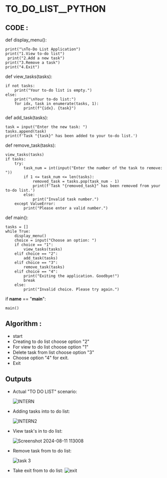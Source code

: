 # TO_DO_LIST__PYTHON 
## CODE :

def display_menu():

    print("\nTo-Do List Application")
    print("1.View to-do list")
     print("2.Add a new task")
    print("3.Remove a task")
    print("4.Exit")
def view_tasks(tasks):

    if not tasks:
        print("Your to-do list is empty.")
    else:
        print("\nYour to-do list:")
        for idx, task in enumerate(tasks, 1):
            print(f"{idx}. {task}")

def add_task(tasks):

    task = input("Enter the new task: ")
    tasks.append(task)
    print(f'Task "{task}" has been added to your to-do list.')

def remove_task(tasks):

    view_tasks(tasks)
    if tasks:
        try:
            task_num = int(input("Enter the number of the task to remove: "))
            if 1 <= task_num <= len(tasks):
                removed_task = tasks.pop(task_num - 1)
                print(f'Task "{removed_task}" has been removed from your to-do list.')
            else:
                print("Invalid task number.")
        except ValueError:
            print("Please enter a valid number.")
def main():

    tasks = []
    while True:
        display_menu()
        choice = input("Choose an option: ")
        if choice == "1":
            view_tasks(tasks)
        elif choice == "2":
            add_task(tasks)
        elif choice == "3":
            remove_task(tasks)
        elif choice == "4":
            print("Exiting the application. Goodbye!")
            break
        else:
            print("Invalid choice. Please try again.")
if __name__ == "__main__":

    main()
    
## Algorithm :
- start
- Creating to do list choose option "2"
- For view to do list choose option "1"
- Delete task from list choose option "3"
- Choose option "4" for exit.
- Exit

## Outputs
- Actual "TO DO LIST" scenario:
  
  ![INTERN](https://github.com/user-attachments/assets/119130e7-3825-4079-a647-4d54e8ba46ab)

- Adding tasks into to do list:
  
  ![INTERN2](https://github.com/user-attachments/assets/5404852f-e37a-4488-85e4-54f48950d5d0)

- View task's in to do list:
  
  ![Screenshot 2024-08-11 113008](https://github.com/user-attachments/assets/f5a0fdd3-5f5a-4701-a936-26104f79d7a1)

- Remove task from to do list:
  
  ![task 3](https://github.com/user-attachments/assets/43747305-a848-4f58-a95e-47612462473f)

- Take exit from to do list:
  ![exit](https://github.com/user-attachments/assets/548cbc5f-f8b4-4ee1-a650-09da6b1cea3f)


